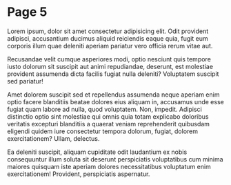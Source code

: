# Page 5

Lorem ipsum, dolor sit amet consectetur adipisicing elit. Odit provident adipisci, accusantium ducimus aliquid reiciendis eaque quia, fugit eum corporis illum quae deleniti aperiam pariatur vero officia rerum vitae aut.

Recusandae velit cumque asperiores modi, optio nesciunt quis tempore iusto dolorum sit suscipit aut animi repudiandae, deserunt, est molestiae provident assumenda dicta facilis fugiat nulla deleniti? Voluptatem suscipit sed pariatur!

Amet dolorem suscipit sed et repellendus assumenda neque aperiam enim optio facere blanditiis beatae dolores eius aliquam in, accusamus unde esse fugiat quam labore ad nulla, quod voluptatem. Non, impedit.
Adipisci distinctio optio sint molestiae qui omnis quia totam explicabo doloribus veritatis excepturi blanditiis a quaerat veniam reprehenderit quibusdam eligendi quidem iure consectetur tempora dolorum, fugiat, dolorem exercitationem? Ullam, delectus.

Ea deleniti suscipit, aliquam cupiditate odit laudantium ex nobis consequuntur illum soluta sit deserunt perspiciatis voluptatibus cum minima maiores quisquam iste aperiam dolores necessitatibus voluptatum enim exercitationem! Provident, perspiciatis aspernatur.